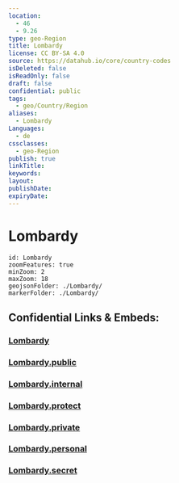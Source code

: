 ```yaml
---
location:
  - 46
  - 9.26
type: geo-Region
title: Lombardy
license: CC BY-SA 4.0
source: https://datahub.io/core/country-codes
isDeleted: false
isReadOnly: false
draft: false
confidential: public
tags:
  - geo/Country/Region
aliases:
  - Lombardy
Languages:
  - de
cssclasses:
  - geo-Region
publish: true
linkTitle:
keywords:
layout:
publishDate:
expiryDate:
---
```


# Lombardy

```leaflet
id: Lombardy
zoomFeatures: true 
minZoom: 2 
maxZoom: 18
geojsonFolder: ./Lombardy/
markerFolder: ./Lombardy/
```


## Confidential Links & Embeds: 

### [Lombardy](/_Standards/Earth/Continent/Europe/Europe~South/Italy/regions~Italy/Lombardy.md) 

### [Lombardy.public](/_public/Earth/Continent/Europe/Europe~South/Italy/regions~Italy/Lombardy.public.md) 

### [Lombardy.internal](/_internal/Earth/Continent/Europe/Europe~South/Italy/regions~Italy/Lombardy.internal.md) 

### [Lombardy.protect](/_protect/Earth/Continent/Europe/Europe~South/Italy/regions~Italy/Lombardy.protect.md) 

### [Lombardy.private](/_private/Earth/Continent/Europe/Europe~South/Italy/regions~Italy/Lombardy.private.md) 

### [Lombardy.personal](/_personal/Earth/Continent/Europe/Europe~South/Italy/regions~Italy/Lombardy.personal.md) 

### [Lombardy.secret](/_secret/Earth/Continent/Europe/Europe~South/Italy/regions~Italy/Lombardy.secret.md)

